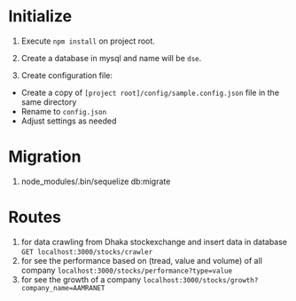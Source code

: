 # Initialize

1. Execute `npm install` on project root.
2. Create a database in mysql and name will be `dse`.

3. Create configuration file:
  - Create a copy of `[project root]/config/sample.config.json` file in the same directory
  - Rename to `config.json`
  - Adjust settings as needed

# Migration

1. node_modules/.bin/sequelize db:migrate

# Routes

1. for data crawling from Dhaka stockexchange and insert data in database
    `GET localhost:3000/stocks/crawler`
2. for see the performance based on (tread, value and volume) of all company 
    `localhost:3000/stocks/performance?type=value`
3. for see the growth of a company
    `localhost:3000/stocks/growth?company_name=AAMRANET`